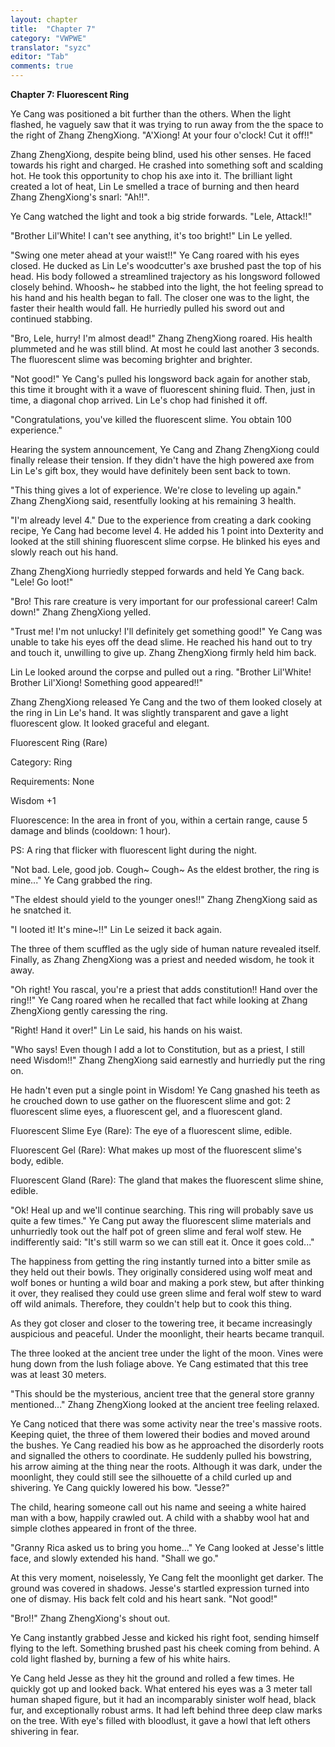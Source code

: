 ```yaml
---
layout: chapter
title:  "Chapter 7"
category: "VWPWE"
translator: "syzc"
editor: "Tab"
comments: true
---
```


**Chapter 7: Fluorescent Ring**

Ye Cang was positioned a bit further than the others. When the light flashed, he vaguely saw that it was trying to run away from the the space to the right of Zhang ZhengXiong. "A'Xiong! At your four o'clock! Cut it off!!"

Zhang ZhengXiong, despite being blind, used his other senses. He faced towards his right and charged. He crashed into something soft and scalding hot. He took this opportunity to chop his axe into it. The brilliant light created a lot of heat, Lin Le smelled a trace of burning and then heard Zhang ZhengXiong's snarl: "Ah!!".

Ye Cang watched the light and took a big stride forwards. "Lele, Attack!!"

"Brother Lil'White! I can't see anything, it's too bright!" Lin Le yelled.

"Swing one meter ahead at your waist!!" Ye Cang roared with his eyes closed. He ducked as Lin Le's woodcutter's axe brushed past the top of his head. His body followed a streamlined trajectory as his longsword followed closely behind. Whoosh~ he stabbed into the light, the hot feeling spread to his hand and his health began to fall. The closer one was to the light, the faster their health would fall. He hurriedly pulled his sword out and continued stabbing.

"Bro, Lele, hurry! I'm almost dead!" Zhang ZhengXiong roared. His health plummeted and he was still blind. At most he could last another 3 seconds. The fluorescent slime was becoming brighter and brighter.

"Not good!" Ye Cang's pulled his longsword back again for another stab, this time it brought with it a wave of fluorescent shining fluid. Then, just in time, a diagonal chop arrived. Lin Le's chop had finished it off.

"Congratulations, you've killed the fluorescent slime. You obtain 100 experience."

Hearing the system announcement, Ye Cang and Zhang ZhengXiong could finally release their tension. If they didn't have the high powered axe from Lin Le's gift box, they would have definitely been sent back to town.

"This thing gives a lot of experience. We're close to leveling up again." Zhang ZhengXiong said, resentfully looking at his remaining 3 health.

"I'm already level 4." Due to the experience from creating a dark cooking recipe, Ye Cang had become level 4. He added his 1 point into Dexterity and looked at the still shining fluorescent slime corpse. He blinked his eyes and slowly reach out his hand.

Zhang ZhengXiong hurriedly stepped forwards and held Ye Cang back. "Lele! Go loot!"

"Bro! This rare creature is very important for our professional career! Calm down!" Zhang ZhengXiong yelled.

"Trust me! I'm not unlucky! I'll definitely get something good!" Ye Cang was unable to take his eyes off the dead slime. He reached his hand out to try and touch it, unwilling to give up. Zhang ZhengXiong firmly held him back.

Lin Le looked around the corpse and pulled out a ring. "Brother Lil'White! Brother Lil'Xiong! Something good appeared!!"

Zhang ZhengXiong released Ye Cang and the two of them looked closely at the ring in Lin Le's hand. It was slightly transparent and gave a light fluorescent glow. It looked graceful and elegant.

Fluorescent Ring (Rare)

Category: Ring

Requirements: None

Wisdom +1

Fluorescence: In the area in front of you, within a certain range, cause 5 damage and blinds (cooldown: 1 hour).

PS: A ring that flicker with fluorescent light during the night.

"Not bad. Lele, good job. Cough~ Cough~ As the eldest brother, the ring is mine..." Ye Cang grabbed the ring. 

"The eldest should yield to the younger ones!!" Zhang ZhengXiong said as he snatched it.

"I looted it! It's mine~!!" Lin Le seized it back again.

The three of them scuffled as the ugly side of human nature revealed itself. Finally, as Zhang ZhengXiong was a priest and needed wisdom, he took it away.

"Oh right! You rascal, you're a priest that adds constitution!! Hand over the ring!!" Ye Cang roared when he recalled that fact while looking at Zhang ZhengXiong gently caressing the ring.

"Right! Hand it over!" Lin Le said, his hands on his waist.

"Who says! Even though I add a lot to Constitution, but as a priest, I still need Wisdom!!" Zhang ZhengXiong said earnestly and hurriedly put the ring on.

He hadn't even put a single point in Wisdom! Ye Cang gnashed his teeth as he crouched down to use gather on the fluorescent slime and got: 2 fluorescent slime eyes, a fluorescent gel, and a fluorescent gland. 

Fluorescent Slime Eye (Rare): The eye of a fluorescent slime, edible.

Fluorescent Gel (Rare): What makes up most of the fluorescent slime's body, edible.

Fluorescent Gland (Rare): The gland that makes the fluorescent slime shine, edible.

"Ok! Heal up and we'll continue searching. This ring will probably save us quite a few times." Ye Cang put away the fluorescent slime materials and unhurriedly took out the half pot of green slime and feral wolf stew. He indifferently said: "It's still warm so we can still eat it. Once it goes cold..."

The happiness from getting the ring instantly turned into a bitter smile as they held out their bowls. They originally considered using wolf meat and wolf bones or hunting a wild boar and making a pork stew, but after thinking it over, they realised they could use green slime and feral wolf stew to ward off wild animals. Therefore, they couldn't help but to cook this thing.

As they got closer and closer to the towering tree, it became increasingly auspicious and peaceful. Under the moonlight, their hearts became tranquil.

The three looked at the ancient tree under the light of the moon. Vines were hung down from the lush foliage above. Ye Cang estimated that this tree was at least 30 meters.

"This should be the mysterious, ancient tree that the general store granny mentioned..." Zhang ZhengXiong looked at the ancient tree feeling relaxed.

Ye Cang noticed that there was some activity near the tree's massive roots. Keeping quiet, the three of them lowered their bodies and moved around the bushes. Ye Cang readied his bow as he approached the disorderly roots and signalled the others to coordinate. He suddenly pulled his bowstring, his arrow aiming at the thing near the roots. Although it was dark, under the moonlight, they could still see the silhouette of a child curled up and shivering. Ye Cang quickly lowered his bow. "Jesse?"

The child, hearing someone call out his name and seeing a white haired man with a bow, happily crawled out. A child with a shabby wool hat and simple clothes appeared in front of the three.

"Granny Rica asked us to bring you home..." Ye Cang looked at Jesse's little face, and slowly extended his hand. "Shall we go."

At this very moment, noiselessly, Ye Cang felt the moonlight get darker. The ground was covered in shadows. Jesse's startled expression turned into one of dismay. His back felt cold and his heart sank. "Not good!"

"Bro!!" Zhang ZhengXiong's shout out.

Ye Cang instantly grabbed Jesse and kicked his right foot, sending himself flying to the left. Something brushed past his cheek coming from behind. A cold light flashed by, burning a few of his white hairs.

Ye Cang held Jesse as they hit the ground and rolled a few times. He quickly got up and looked back. What entered his eyes was a 3 meter tall human shaped figure, but it had an incomparably sinister wolf head, black fur, and exceptionally robust arms. It had left behind three deep claw marks on the tree. With eye's filled with bloodlust, it gave a howl that left others shivering in fear. 